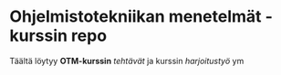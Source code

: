 # Ohjelmistotekniikan menetelmät -kurssin repo

Täältä löytyy **OTM-kurssin** _tehtävät_ ja kurssin _harjoitustyö_ ym
